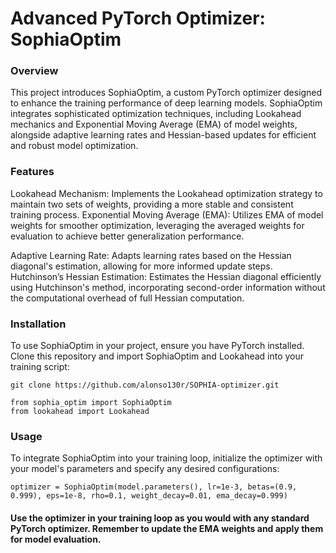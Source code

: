 # Advanced PyTorch Optimizer: SophiaOptim

### Overview

This project introduces SophiaOptim, a custom PyTorch optimizer designed to enhance the training performance of deep learning models. SophiaOptim integrates sophisticated optimization techniques, including Lookahead mechanics and Exponential Moving Average (EMA) of model weights, alongside adaptive learning rates and Hessian-based updates for efficient and robust model optimization.

### Features

Lookahead Mechanism: Implements the Lookahead optimization strategy to maintain two sets of weights, providing a more stable and consistent training process.
Exponential Moving Average (EMA): Utilizes EMA of model weights for smoother optimization, leveraging the averaged weights for evaluation to achieve better generalization performance.

Adaptive Learning Rate: Adapts learning rates based on the Hessian diagonal's estimation, allowing for more informed update steps.
Hutchinson’s Hessian Estimation: Estimates the Hessian diagonal efficiently using Hutchinson's method, incorporating second-order information without the computational overhead of full Hessian computation.

### Installation

To use SophiaOptim in your project, ensure you have PyTorch installed. Clone this repository and import SophiaOptim and Lookahead into your training script:


`
git clone https://github.com/alonso130r/SOPHIA-optimizer.git
`

```
from sophia_optim import SophiaOptim
from lookahead import Lookahead
```

### Usage

To integrate SophiaOptim into your training loop, initialize the optimizer with your model's parameters and specify any desired configurations:

```
optimizer = SophiaOptim(model.parameters(), lr=1e-3, betas=(0.9, 0.999), eps=1e-8, rho=0.1, weight_decay=0.01, ema_decay=0.999)
```

#### Use the optimizer in your training loop as you would with any standard PyTorch optimizer. Remember to update the EMA weights and apply them for model evaluation.
